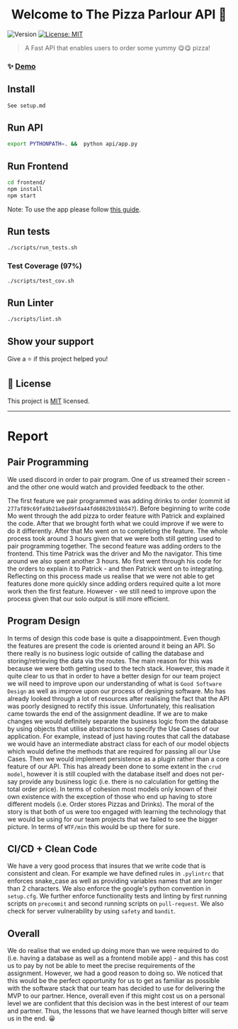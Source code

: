 <h1 align="center">Welcome to The Pizza Parlour API 👋</h1>
<p>
  <img alt="Version" src="https://img.shields.io/badge/version-0.1-blue.svg?cacheSeconds=2592000" />
  <a href="https://opensource.org/licenses/MIT" target="_blank">
    <img alt="License: MIT" src="https://img.shields.io/badge/License-MIT-yellow.svg" />
  </a>
</p>

> A Fast API that enables users to order some yummy 😋😋 pizza!

### ✨ [Demo](maybe?)

## Install

```sh
See setup.md
```

## Run API
```sh
export PYTHONPATH=. &&  python api/app.py 
```

## Run Frontend

```sh
cd frontend/
npm install
npm start
```

Note: To use the app please follow [this guide](https://docs.expo.io/workflow/development-mode/).

## Run tests

```sh
./scripts/run_tests.sh
```

### Test Coverage (97%)

```sh
./scripts/test_cov.sh
```

## Run Linter

```sh
./scripts/lint.sh
```

## Show your support

Give a ⭐️ if this project helped you!

## 📝 License

This project is [MIT](https://opensource.org/licenses/MIT) licensed.

---

# Report

## Pair Programming

We used discord in order to pair program. One of us streamed their screen - and the other one would watch and provided feedback to the other. 

The first feature we pair programmed was adding drinks to order (commit id `277af89c69fa9b21a8ed9fda44fd6882b91bb547`). Before beginning to write code Mo went through the add pizza to order feature with Patrick and explained the code. After that we brought forth what we could improve if we were to do it differently. After that Mo went on to completing the feature. The whole process took around 3 hours given that we were both still getting used to pair programming  together. The second feature was adding orders to the frontend. This time Patrick was the driver and Mo the navigator. This time around we also spent another 3 hours. Mo first went through his code for the orders to explain it to Patrick - and then Patrick went on to integrating. Reflecting on this process made us realise that we were not able to get features done more quickly since adding orders required quite a lot more work then the first feature. However - we still need to improve upon the process given that our solo output is still more efficient.



## Program Design

In terms of design this code base is quite a disappointment. Even though the features are present the code is oriented around it being an API. So there really is no business logic outside of calling the database and storing/retrieving the data via the routes. The main reason for this was because we were both getting used to the tech stack. However, this made it quite clear to us that in order to have a better design for our team project we will need to improve upon our understanding of what is `Good Software Design` as well as improve upon our process of designing software. Mo has already looked through a lot of resources after realising the fact that the API was poorly designed to rectify this issue. Unfortunately, this realisation came towards the end of the assignment deadline. If we are to make changes we would definitely separate the business logic from the database by using objects that utilise abstractions to specify the Use Cases of our application. For example, instead of just having routes that call the database we would have an intermediate abstract class for each of our model objects which would define the methods that are required for passing all our Use Cases. Then we would implement persistence as a plugin rather than a core feature of our API. This has already been done to some extent in the `crud model`, however it is still coupled with the database itself and does not per-say provide any business logic (i.e. there is no calculation for getting the total order price). In terms of cohesion most models only known of their own existence with the exception of those who end up having to store different models (i.e. Order stores Pizzas and Drinks). The moral of the story is that both of us were too engaged with learning the technology that we would be using for our team projects that we failed to see the bigger picture.  In terms of `WTF/min` this would be up there for sure. 



## CI/CD + Clean Code

We have a very good process that insures that we write code that is consistent and clean. For example we have defined rules in `.pylintrc` that enforces snake_case as well as providing variables names that are longer than 2 characters. We also enforce the google's python convention in `setup.cfg`. We further enforce functionality tests and linting by first running scripts on `precommit` and second running scripts on `pull-request`.  We also check for server vulnerability by using `safety` and `bandit`. 



## Overall

We do realise that we ended up doing more than we were required to do (i.e. having a database as well as a frontend mobile app) - and this has cost us to pay by not be able to meet the precise requirements of the assignment. However, we had a good reason to doing so. We noticed that this would be the perfect opportunity for us to get as familiar as possible with the software stack that our team has decided to use for delivering the MVP to our partner. Hence, overall even if this might cost us on a personal level we are confident that this decision was in the best interest of our team and partner. Thus, the lessons that we have learned though bitter will serve us in the end. 😀